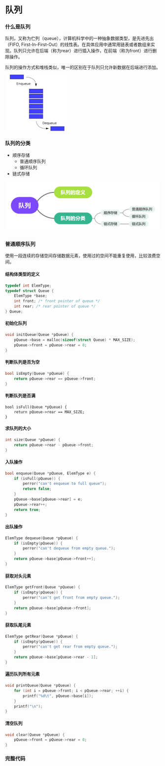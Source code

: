 # 队列

### 什么是队列
队列，又称为伫列（queue），计算机科学中的一种抽象数据类型，是先进先出（FIFO, First-In-First-Out）的线性表。在具体应用中通常用链表或者数组来实现。队列只允许在后端（称为rear）进行插入操作，在前端（称为front）进行删除操作。

队列的操作方式和堆栈类似，唯一的区别在于队列只允许新数据在后端进行添加。

<img src="../images/queue.png" width = "200" >

### 队列的分类
* 顺序存储
    * 普通顺序队列
    * 循环队列
* 链式存储

![链式队列](../images/queue-mind.png)

### 普通顺序队列
使用一段连续的存储空间存储数据元素，使用过的空间不能重复使用，比较浪费空间。

#### 结构体类型的定义
``` c
typedef int ElemType;
typedef struct Queue {
    ElemType *base;
    int front; /* front pointer of queue */
    int rear; /* rear pointer of queue */
} Queue;
```

#### 初始化队列
``` c
void initQueue(Queue *pQueue) {
    pQueue->base = malloc(sizeof(struct Queue) * MAX_SIZE);
    pQueue->front = pQueue->rear = 0;
}
```

#### 判断队列是否为空
``` c
bool isEmpty(Queue *pQueue) {
    return pQueue->rear == pQueue->front;
}
```

#### 判断队列是否满
```
bool isFull(Queue *pQueue) {
    return pQueue->rear == MAX_SIZE;
}
```

#### 求队列的大小
``` c
int size(Queue *pQueue) {
    return pQueue->rear - pQueue->front;
}
```

#### 入队操作
``` c
bool enqueue(Queue *pQueue, ElemType e) {
    if (isFull(pQueue)) {
        perror("can't enqueue to full queue");
        return false;
    }
    pQueue->base[pQueue->rear] = e;
    pQueue->rear++;
    return true;
}
```

#### 出队操作
``` c
ElemType dequeue(Queue *pQueue) {
    if (isEmpty(pQueue)) {
        perror("can't dequeue from empty queue.");
    }
    return pQueue->base[pQueue->front++];
}
```

#### 获取对头元素
```c
ElemType getFront(Queue *pQueue) {
    if (isEmpty(pQueue)) {
        perror("can't get front from empty queue.");
    }
    return pQueue->base[pQueue->front];
} 
```

#### 获取队尾元素
``` c
ElemType getRear(Queue *pQueue) {
    if (isEmpty(pQueue)) {
        perror("can't get rear from empty queue.");
    }
    return pQueue->base[pQueue->rear - 1];
}
```

#### 遍历队列所有元素
``` c
void printQueue(Queue *pQueue) {
    for (int i = pQueue->front; i < pQueue->rear; ++i) {
        printf("%d\t", pQueue->base[i]);
    }
    printf("\n");
}
```

#### 清空队列
``` c
void clear(Queue *pQueue) {
    pQueue->front = pQueue->rear = 0;
}
```

### 完整代码
